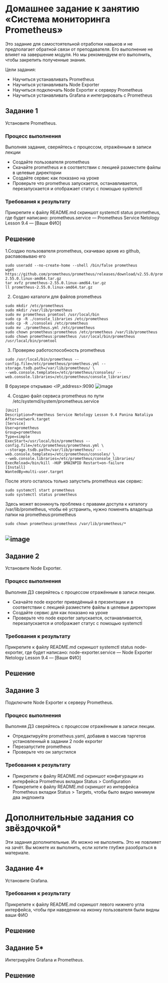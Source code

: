 # Домашнее задание к занятию «Система мониторинга Prometheus»
Это задание для самостоятельной отработки навыков и не предполагает обратной связи от преподавателя. Его выполнение не влияет на завершение модуля. Но мы рекомендуем его выполнить, чтобы закрепить полученные знания.

Цели задания:
- Научиться устанавливать Prometheus
- Научиться устанавливать Node Exporter
- Научиться подключать Node Exporter к серверу Prometheus
- Научиться устанавливать Grafana и интегрировать с Prometheus

## Задание 1
Установите Prometheus.

### Процесс выполнения
Выполняя задание, сверяйтесь с процессом, отражённым в записи лекции
- Создайте пользователя prometheus
- Скачайте prometheus и в соответствии с лекцией разместите файлы в целевые директории
- Создайте сервис как показано на уроке
- Проверьте что prometheus запускается, останавливается, перезапускается и отображает статус с помощью systemctl
### Требования к результату
 Прикрепите к файлу README.md скриншот systemctl status prometheus, где будет написано: prometheus.service — Prometheus Service Netology Lesson 9.4 — [Ваши ФИО]

## Решение
1.Создаю пользователя prometheus, скачиваю архив из github, распавовываю его
```
sudo useradd --no-create-home --shell /bin/false prometheus
wget https://github.com/prometheus/prometheus/releases/download/v2.55.0/prometheus-2.55.0.linux-amd64.tar.gz
tar xvfz prometheus-2.55.0.linux-amd64.tar.gz
ll prometheus-2.55.0.linux-amd64.tar.gz
```
2. Создаю каталоги для файлов prometheus
```
sudo mkdir /etc/prometheus
sudo mkdir /var/lib/prometheus
sudo mv prometheus promtool /usr/local/bin
sudo cp -R ./console_libraries /etc/prometheus
sudo cp -R ./consoles /etc/prometheus
sudo mv ./prometheus.yml /etc/prometheus
sudo chown prometheus:prometheus /etc/prometheus /var/lib/prometheus
sudo chown prometheus:prometheus /usr/local/bin/prometheus /usr/local/bin/promtool
```
3. Проверяю работоспособность prometheus
```
sudo /usr/local/bin/prometheus --config.file=/etc/prometheus/prometheus.yml --storage.tsdb.path=/var/lib/prometheus/ \
--web.console.templates=/etc/prometheus/consoles/ --web.console.libraries=/etc/prometheus/console_libraries/
```
В браузере открываю <IP_address>:9090
![image](https://github.com/user-attachments/assets/9c85cdfe-08e8-4222-bb9a-41f08cfcaa2b)

4. Создаю файл сервиса prometheus по пути /etc/systemd/system/prometheus.service
```
[Unit]
Description=Prometheus Service Netology Lesson 9.4 Panina Nataliya
After=network.target
[Service]
User=prometheus
Group=prometheus
Type=simple
ExecStart=/usr/local/bin/prometheus --config.file=/etc/prometheus/prometheus.yml \
--storage.tsdb.path=/var/lib/prometheus/ --web.console.templates=/etc/prometheus/consoles/ \
--web.console.libraries=/etc/prometheus/console_libraries/
ExecReload=/bin/kill -HUP $MAINPID Restart=on-failure
[Install]
WantedBy=multi-user.target
```
После этого осталось только запустить prometheus как сервис:
```
sudo systemctl start prometheus
sudo systemctl status prometheus
```
Здесь может возникнуть проблема с правами доступа к каталогу /var/lib/prometheus, чтобы её устранить, нужно поменять владельца папки на prometheus:prometheus

```
sudo chown prometheus:prometheus /var/lib/prometheus/*
```
![image](https://github.com/user-attachments/assets/332a23f4-e580-470c-8fcd-97dd6d3c3d45)
---
## Задание 2
Установите Node Exporter.

### Процесс выполнения
Выполняя ДЗ сверяйтесь с процессом отражённым в записи лекции.
- Скачайте node exporter приведённый в презентации и в соответствии с лекцией разместите файлы в целевые директории
- Создайте сервис для как показано на уроке
- Проверьте что node exporter запускается, останавливается, перезапускается и отображает статус с помощью systemctl
### Требования к результату
 Прикрепите к файлу README.md скриншот systemctl status node-exporter, где будет написано: node-exporter.service — Node Exporter Netology Lesson 9.4 — [Ваши ФИО]
 
## Решение

## Задание 3
Подключите Node Exporter к серверу Prometheus.

### Процесс выполнения
Выполняя ДЗ сверяйтесь с процессом отражённым в записи лекции.
- Отредактируйте prometheus.yaml, добавив в массив таргетов установленный в задании 2 node exporter
- Перезапустите prometheus
- Проверьте что он запустился
### Требования к результату
 - Прикрепите к файлу README.md скриншот конфигурации из интерфейса Prometheus вкладки Status > Configuration
 - Прикрепите к файлу README.md скриншот из интерфейса Prometheus вкладки Status > Targets, чтобы было видно минимум два эндпоинта
# Дополнительные задания со звёздочкой*
Эти задания дополнительные. Их можно не выполнять. Это не повлияет на зачёт. Вы можете их выполнить, если хотите глубже разобраться в материале.

## Задание 4*
Установите Grafana.

### Требования к результату
 Прикрепите к файлу README.md скриншот левого нижнего угла интерфейса, чтобы при наведении на иконку пользователя были видны ваши ФИО

## Решение

## Задание 5*
Интегрируйте Grafana и Prometheus.

## Решение
